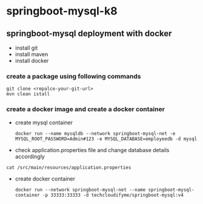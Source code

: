 # springboot-mysql-k8

## springboot-mysql deployment with docker
  - install git
  - install maven
  - install docker
### create a package using following commands
```
git clone <repalce-your-git-url>
mvn clean istall
```
### create a docker image and create a docker container
- create mysql container
  ```
  docker run --name mysqldb --network springboot-mysql-net -e MYSQL_ROOT_PASSWORD=Admin#123 -e MYSQL_DATABASE=employeedb -d mysql
  ```
- check application.properties file and change database details accordingly
```
cat /src/main/resources/application.properties
```
- create docker container
  ```
  docker run --network springboot-mysql-net --name springboot-mysql-container -p 33333:33333 -d techcloudifyme/springboot-mysql:v4
  ```
